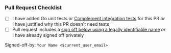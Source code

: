### Pull Request Checklist

<!-- Please read https://antinvestor.github.io/matrix/development/contributing before submitting your pull request -->

* [ ] I have added Go unit tests or [Complement integration tests](https://github.com/antinvestor/complement) for this PR
  _or_ I have justified why this PR doesn't need tests
* [ ] Pull request includes
  a [sign off below using a legally identifiable name](https://antinvestor.github.io/matrix/development/contributing#sign-off)
  _or_ I have already signed off privately

Signed-off-by: `Your Name <$current_user_email>`
